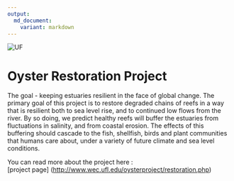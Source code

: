 ```yaml
---
output: 
  md_document:
    variant: markdown
---
```


![UF](http://branding.ifas.ufl.edu/media/brandingifasufledu/IFASWeb20132-300x99.png)

# Oyster Restoration Project


The goal - keeping estuaries resilient in the face of global change. The primary goal of this project is to restore degraded chains of reefs in a way that is resilient both to sea level rise, and to continued low flows from the river. By so doing, we predict healthy reefs will buffer the estuaries from fluctuations in salinity, and from coastal erosion. The effects of this buffering should cascade to the fish, shellfish, birds and plant communities that humans care about, under a variety of future climate and 
sea level conditions.


You can read more about the project here :   
[project page] (http://www.wec.ufl.edu/oysterproject/restoration.php)


